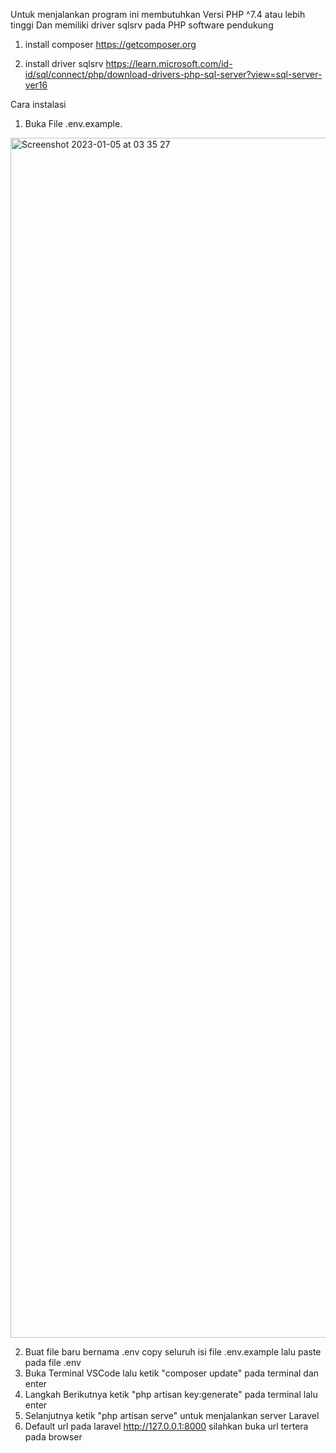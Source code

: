 Untuk menjalankan program ini membutuhkan Versi PHP ^7.4 atau lebih tinggi
Dan memiliki driver sqlsrv pada PHP
software pendukung

1. install composer
   https://getcomposer.org

2. install driver sqlsrv
   https://learn.microsoft.com/id-id/sql/connect/php/download-drivers-php-sql-server?view=sql-server-ver16

Cara instalasi

1. Buka File .env.example.
<img width="1920" alt="Screenshot 2023-01-05 at 03 35 27" src="https://user-images.githubusercontent.com/59462709/210646909-b9c87fbf-93a2-452d-9cec-1e8afed0ddaf.png">

2. Buat file baru bernama .env copy seluruh isi file .env.example lalu paste pada file .env
3. Buka Terminal VSCode lalu ketik "composer update" pada terminal dan enter
4. Langkah Berikutnya ketik "php artisan key:generate" pada terminal lalu enter
5. Selanjutnya ketik "php artisan serve" untuk menjalankan server Laravel
6. Default url pada laravel http://127.0.0.1:8000 silahkan buka url tertera pada browser
